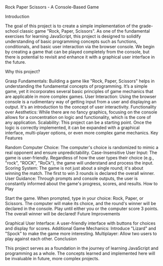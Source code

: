 Rock Paper Scissors - A Console-Based Game

Introduction

The goal of this project is to create a simple implementation of the grade-school classic game "Rock, Paper, Scissors". As one of the fundamental exercises for learning JavaScript, this project is designed to solidify understanding of basic programming concepts such as functions, conditionals, and basic user interaction via the browser console. We begin by creating a game that can be played completely from the console, but there is potential to revisit and enhance it with a graphical user interface in the future.

Why this project?

Grasp Fundamentals: Building a game like "Rock, Paper, Scissors" helps in understanding the fundamental concepts of programming. It’s a simple game, yet it incorporates several basic principles of game mechanics that are applicable in more complex games.
User Interaction: Using the browser console is a rudimentary way of getting input from a user and displaying an output. It's an introduction to the concept of user interactivity.
Functionality over Aesthetics: While there are no fancy graphics, focusing on the console allows for a concentration on logic and functionality, which is the core of any application.
Scalability: This project can be a starting point. Once the logic is correctly implemented, it can be expanded with a graphical interface, multi-player options, or even more complex game mechanics.
Key Features

Random Computer Choice: The computer's choice is randomized to mimic a real opponent and ensure unpredictability.
Case-Insensitive User Input: The game is user-friendly. Regardless of how the user types their choice (e.g., "rock", "ROCK", "RoCk"), the game will understand and process the input.
Scoring System: The game is not just about a single round; it's about winning the match. The first to win 3 rounds is declared the overall winner.
User Guidance: Through prompts and console outputs, the user is constantly informed about the game's progress, scores, and results.
How to Play

Start the game.
When prompted, type in your choice: Rock, Paper, or Scissors.
The computer will make its choice, and the round's winner will be declared in the console.
Play until either you or the computer score 3 points.
The overall winner will be declared!
Future Improvements

Graphical User Interface: A user-friendly interface with buttons for choices and display for scores.
Additional Game Mechanics: Introduce "Lizard" and "Spock" to make the game more interesting.
Multiplayer: Allow two users to play against each other.
Conclusion

This project serves as a foundation in the journey of learning JavaScript and programming as a whole. The concepts learned and implemented here will be invaluable in future, more complex projects.
